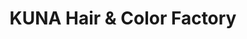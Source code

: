 ---
title: "KUNA Hair & Color Factory"
url: /wollerau/kuna-hair-und-color-factory/
shop: Friseur
---